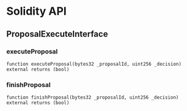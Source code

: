 # Solidity API

## ProposalExecuteInterface

### executeProposal

```solidity
function executeProposal(bytes32 _proposalId, uint256 _decision) external returns (bool)
```

### finishProposal

```solidity
function finishProposal(bytes32 _proposalId, uint256 _decision) external returns (bool)
```

